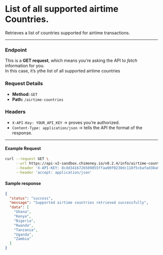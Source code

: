 # List of all supported airtime Countries.

Retrieves a list of countries supported for airtime transactions.

---

### Endpoint
This is a **GET request**, which means you’re asking the API to *fetch* information for you.  
In this case, it’s ythe list of all supported airtime countries


### Request Details
- **Method:** `GET`  
- **Path:** `/airtime-countries`

### Headers
- `X-API-Key: YOUR_API_KEY` → proves you’re authorized.
- `Content-Type: application/json` → tells the API the format of the response.

---

#### Example Request
```bash
curl --request GET \
     --url https://api-v2-sandbox.chimoney.io/v0.2.4/info/airtime-countries \
     --header 'X-API-KEY: 8cdd3416726509055ffaa00f0230dc118f5cbafad38a0a6d413ef357a7cade49' \
     --header 'accept: application/json'
```

#### Sample response
```JSON
{
  "status": "success",
  "message": "Supported airtime countries retrieved successfully",
  "data": [
    "Ghana",
    "Kenya",
    "Nigeria",
    "Rwanda",
    "Tanzania",
    "Uganda",
    "Zambia"
  ]
}
```

